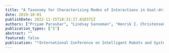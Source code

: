 ```yaml
---
title: "A Taxonomy for Characterizing Modes of Interactions in Goal-driven, Human-robot Teams"
date: 2019-10-01
publishDate: 2022-11-15T18:31:17.018371Z
authors: ["Priyam Parashar", "Lindsay Sanneman", "Henrik I. Christensen", "Julie A. Shah"]
publication_types: ["1"]
abstract: ""
featured: false
publication: "*International Conference on Intelligent Robots and Systems*"
---
```


